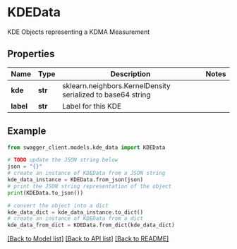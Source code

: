 # KDEData

KDE Objects representing a KDMA Measurement

## Properties

Name | Type | Description | Notes
------------ | ------------- | ------------- | -------------
**kde** | **str** | sklearn.neighbors.KernelDensity serialized to base64 string | 
**label** | **str** | Label for this KDE | 

## Example

```python
from swagger_client.models.kde_data import KDEData

# TODO update the JSON string below
json = "{}"
# create an instance of KDEData from a JSON string
kde_data_instance = KDEData.from_json(json)
# print the JSON string representation of the object
print(KDEData.to_json())

# convert the object into a dict
kde_data_dict = kde_data_instance.to_dict()
# create an instance of KDEData from a dict
kde_data_from_dict = KDEData.from_dict(kde_data_dict)
```
[[Back to Model list]](../README.md#documentation-for-models) [[Back to API list]](../README.md#documentation-for-api-endpoints) [[Back to README]](../README.md)


